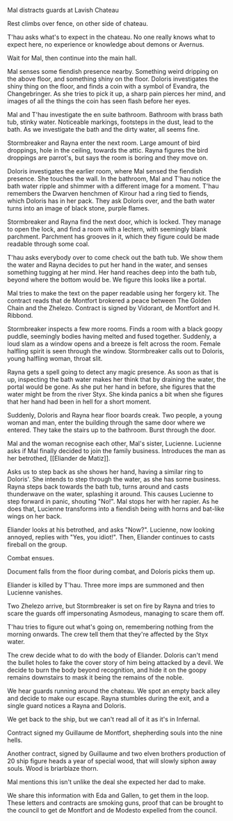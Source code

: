 Mal distracts guards at Lavish Chateau

Rest climbs over fence, on other side of chateau.

T'hau asks what's to expect in the chateau. No one really knows what to expect here, no experience or knowledge about demons or Avernus.

Wait for Mal, then continue into the main hall.

Mal senses some fiendish presence nearby. Something weird dripping on the above floor, and something shiny on the floor. Doloris investigates the shiny thing on the floor, and finds a coin with a symbol of Evandra, the Changebringer. As she tries to pick it up, a sharp pain pierces her mind, and images of all the things the coin has seen flash before her eyes.

Mal and T'hau investigate the en suite bathroom. Bathroom with brass bath tub, stinky water. Noticeable markings, footsteps in the dust, lead to the bath. As we investigate the bath and the dirty water, all seems fine.

Stormbreaker and Rayna enter the next room. Large amount of bird droppings, hole in the ceiling, towards the attic. Rayna figures the bird droppings are parrot's, but says the room is boring and they move on.

Doloris investigates the earlier room, where Mal sensed the fiendish presence. She touches the wall. In the bathroom, Mal and T'hau notice the bath water ripple and shimmer with a different image for a moment. T'hau remembers the Dwarven henchmen of Kirour had a ring tied to fiends, which Doloris has in her pack. They ask Doloris over, and the bath water turns into an image of black stone, purple flames.

Stormbreaker and Rayna find the next door, which is locked. They manage to open the lock, and find a room with a lectern, with seemingly blank parchment. Parchment has grooves in it, which they figure could be made readable through some coal.

T'hau asks everybody over to come check out the bath tub. We show them the water and Rayna decides to put her hand in the water, and senses something tugging at her mind. Her hand reaches deep into the bath tub, beyond where the bottom would be. We figure this looks like a portal.

Mal tries to make the text on the paper readable using her forgery kit. The contract reads that de Montfort brokered a peace between The Golden Chain and the Zhelezo. Contract is signed by Vidorant, de Montfort and H. Ribbond.

Stormbreaker inspects a few more rooms. Finds a room with a black goopy puddle, seemingly bodies having melted and fused together. Suddenly, a loud slam as a window opens and a breeze is felt across the room. Female halfling spirit is seen through the window. Stormbreaker calls out to Doloris, young halfling woman, throat slit.

Rayna gets a spell going to detect any magic presence. As soon as that is up, inspecting the bath water makes her think that by draining the water, the portal would be gone. As she put her hand in before, she figures that the water might be from the river Styx. She kinda panics a bit when she figures that her hand had been in hell for a short moment.

Suddenly, Doloris and Rayna hear floor boards creak. Two people, a young woman and man, enter the building through the same door where we entered. They take the stairs up to the bathroom. Burst through the door.

Mal and the woman recognise each other, Mal's sister, Lucienne. Lucienne asks if Mal finally decided to join the family business. Introduces the man as her betrothed, [[Eliander de Matiz]].

Asks us to step back as she shows her hand, having a similar ring to Doloris'. She intends to step through the water, as she has some business. Rayna steps back towards the bath tub, turns around and casts thunderwave on the water, splashing it around. This causes Lucienne to step forward in panic, shouting "No!". Mal stops her with her rapier. As he does that, Lucienne transforms into a fiendish being with horns and bat-like wings on her back.

Eliander looks at his betrothed, and asks "Now?". Lucienne, now looking annoyed, replies with "Yes, you idiot!". Then, Eliander continues to casts fireball on the group.

Combat ensues.

Document falls from the floor during combat, and Doloris picks them up.

Eliander is killed by T'hau. Three more imps are summoned and then Lucienne vanishes. 

Two Zhelezo arrive, but Stormbreaker is set on fire by Rayna and tries to scare the guards off impersonating Asmodeus, managing to scare them off.

T'hau tries to figure out what's going on, remembering nothing from the morning onwards. The crew tell them that they're affected by the Styx water.

The crew decide what to do with the body of Eliander. Doloris can't mend the bullet holes to fake the cover story of him being attacked by a devil. We decide to burn the body beyond recognition, and hide it on the goopy remains downstairs to mask it being the remains of the noble.

We hear guards running around the chateau. We spot an empty back alley and decide to make our escape. Rayna stumbles during the exit, and a single guard notices a Rayna and Doloris.

We get back to the ship, but we can't read all of it as it's in Infernal.

Contract signed my Guillaume de Montfort, shepherding souls into the nine hells.

Another contract, signed by Guillaume and two elven brothers production of 20 ship figure heads a year of special wood, that will slowly siphon away souls. Wood is briarblaze thorn.

Mal mentions this isn't unlike the deal she expected her dad to make.

We share this information with Eda and Gallen, to get them in the loop. These letters and contracts are smoking guns, proof that can be brought to the council to get de Montfort and de Modesto expelled from the council.